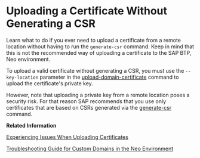 <!-- loio6fc4422591ea48d2bf8447ca85afb19f -->

# Uploading a Certificate Without Generating a CSR

Learn what to do if you ever need to upload a certificate from a remote location without having to run the `generate-csr` command. Keep in mind that this is not the recommended way of uploading a certificate to the SAP BTP, Neo environment.

To upload a valid certificate without generating a CSR, you must use the `--key-location` parameter in the [upload-domain-certificate](https://help.sap.com/docs/btp/sap-btp-neo-environment/upload-domain-certificate) command to upload the certificate's private key.

However, note that uploading a private key from a remote location poses a security risk. For that reason SAP recommends that you use only certificates that are based on CSRs generated via the [generate-csr](https://help.sap.com/docs/btp/sap-btp-neo-environment/generate-csr) command.

**Related Information**  


[Experiencing Issues When Uploading Certificates](experiencing-issues-when-uploading-certificates-2518a20.md "Use these troubleshooting steps for resolving common issues and errors related to the process of uploading certificates to the SAP BTP, Neo environment.")

[Troubleshooting Guide for Custom Domains in the Neo Environment](troubleshooting-guide-for-custom-domains-in-the-neo-environment-216e0ed.md "Use this troubleshooting guide to quickly identify and resolve issues with custom domains in the SAP BTP, Neo environment.")

